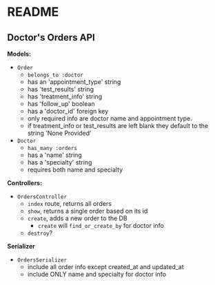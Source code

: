 # README
## Doctor's Orders API 

**Models:** 

- `Order`
    - `belongs_to :doctor`
    - has an 'appointment_type' string
    - has 'test_results' string
    - has 'treatment_info' string
    - has 'follow_up' boolean
    - has a 'doctor_id' foreign key
    - only required info are doctor name and appointment type.
    - if treatment_info or test_results are left blank they default to the string 'None Provided'
- `Doctor`
    - `has_many :orders`
    - has a 'name' string
    - has a 'specialty' string
    - requires both name and specialty

**Controllers:** 

- `OrdersController`
    - `index` route, returns all orders
    - `show`, returns a single order based on its id
    - `create`, adds a new order to the DB
        - `create` will `find_or_create_by` for doctor info
    - `destroy`?

**Serializer** 

- `OrdersSerializer`
    - include all order info except created_at and updated_at
    - include ONLY name and specialty for doctor info